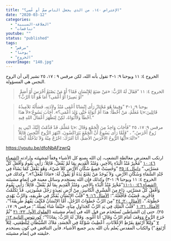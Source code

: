 ```yaml
---
title: "الإعتراض ١٤٠، من الذي يجعل الناس صمّ أو عُمي؟"
date: "2020-03-12"
categories: 
  - "العلاقة-السببية"
  - "تناقضات"
youtube: ""
status: "published"
tags: 
  - "مرقس"
  - "يوحنا"
  - "الخروج"
coverImage: "140.jpg"
---
```


الخروج ٤: ١١ ويوحنا ٩: ١-٣ تقول بأنه الله، لكن مرقس ٩ : ١٧، ٢٥ تشير إلى أن الروح النجس هي المسؤولة.

>  الخروج ٤: ١١ ”فَقَالَ لَهُ الرَّبُّ: «مَنْ صَنَعَ لِلإِنْسَانِ فَمًا؟ أَوْ مَنْ يَصْنَعُ أَخْرَسَ أَوْ أَصَمَّ أَوْ بَصِيرًا أَوْ أَعْمَى؟ أَمَا هُوَ أَنَا الرَّبُّ؟“

> يوحنا ٩: ١-٣ ”وَفِيمَا هُوَ مُجْتَازٌ رَأَى إِنْسَانًا أَعْمَى مُنْذُ وِلاَدَتِهِ، فَسَأَلَهُ تَلاَمِيذُهُ قَائِلِينَ:«يَا مُعَلِّمُ، مَنْ أَخْطَأَ: هذَا أَمْ أَبَوَاهُ حَتَّى وُلِدَ أَعْمَى؟». أَجَابَ يَسُوعُ:«لاَ هذَا أَخْطَأَ وَلاَأَبَوَاهُ، لكِنْ لِتَظْهَرَ أَعْمَالُ اللهِ فِيهِ.“

> مرقس ٩: ١٧، ٢٥ ”فَأَجَابَ وَاحِدٌ مِنَ الْجَمْعِ وَقَالَ :«يَا مُعَلِّمُ، قَدْ قَدَّمْتُ إِلَيْكَ ابْنِي بِهِ رُوحٌ أَخْرَسُ،“ ، ”فَلَمَّا رَأَى يَسُوعُ أَنَّ الْجَمْعَ يَتَرَاكَضُونَ، انْتَهَرَ الرُّوحَ النَّجِسَ قَائِلاً لَهُ:«أَيُّهَا الرُّوحُ الأَخْرَسُ الأَصَمُّ، أَنَا آمُرُكَ: اخْرُجْ مِنْهُ وَلاَ تَدْخُلْهُ أَيْضًا!»“

https://youtu.be/dfoNbAFzwrQ

ارتكب المعترض مغالطة التشعب، إن الله يصنع كل الأشياء وفقاً لمشيئته وإرادته ([اشعياء ٤٦: ١٠](https://biblia.com/books/ar-vandyke/Is10.46) ”مُخْبِرٌ مُنْذُ الْبَدْءِ بِالأَخِيرِ، وَمُنْذُ الْقَدِيمِ بِمَا لَمْ يُفْعَلْ، قَائِلاً: رَأْيِي يَقُومُ وَأَفْعَلُ كُلَّ مَسَرَّتِي.“ [دانيال ٤: ٣٥](https://biblia.com/books/ar-vandyke/da4.35) ”وَحُسِبَتْ جَمِيعُ سُكَّانِ الأَرْضِ كَلاَ شَيْءَ، وَهُوَ يَفْعَلُ كَمَا يَشَاءُ فِي جُنْدِ السَّمَاءِ وَسُكَّانِ الأَرْضِ، وَلاَ يُوجَدُ مَنْ يَمْنَعُ يَدَهُ أَوْ يَقُولُ لَهُ: «مَاذَا تَفْعَلُ؟».“ وكذلك في الخروج ٤: ١١ ويوحنا ٩: ١-٣) وكذلك فإن الله يستخدم وسائل معينة في إتمام مشيئته [(اشعياء ٤٦: ١٠-١١](https://biblia.com/books/ar-vandyke/Is46.10-11)”مُخْبِرٌ مُنْذُ الْبَدْءِ بِالأَخِيرِ، وَمُنْذُ الْقَدِيمِ بِمَا لَمْ يُفْعَلْ، قَائِلاً: رَأْيِي يَقُومُ وَأَفْعَلُ كُلَّ مَسَرَّتِي. دَاعٍ مِنَ الْمَشْرِقِ الْكَاسِرَ، مِنْ أَرْضٍ بَعِيدَةٍ رَجُلَ مَشُورَتِي. قَدْ تَكَلَّمْتُ فَأُجْرِيهِ. قَضَيْتُ فَأَفْعَلُهُ.“؛ [الأمثال ١٦: ٩](https://biblia.com/books/ar-vandyke/pr16.9) ”قَلْبُ الإِنْسَانِ يُفَكِّرُ فِي طَرِيقِهِ، وَالرَّبُّ يَهْدِي خَطْوَتَهُ.“، [الأمثال ٢٠: ٢٤](https://biblia.com/books/ar-vandyke/pr20.24) ”مِنَ الرَّبِّ خَطَوَاتُ الرَّجُلِ، أَمَّا الإِنْسَانُ فَكَيْفَ يَفْهَمُ طَرِيقَهُ؟“، [الأمثال ٢١: ١](https://biblia.com/books/ar-vandyke/pr21.1) ”قَلْبُ الْمَلِكِ فِي يَدِ الرَّبِّ كَجَدَاوِلِ مِيَاهٍ، حَيْثُمَا شَاءَ يُمِيلُهُ.“؛ مرقس ٩: ١٧، ٢٥). حتى إن الشياطين تُستَخدَم من قبل الله في إتمام مشيئته (ا[لملوك الأول ٢٢: ٢١](https://biblia.com/books/ar-vandyke/1ki22.21) ”ثُمَّ خَرَجَ الرُّوحُ وَوَقَفَ أَمَامَ الرَّبِّ وَقَالَ: أَنَا أُغْوِيهِ. وَقَالَ لَهُ الرَّبُّ: بِمَاذَا؟“؛ [كورنثوس الثانية ١٢: ٧](https://biblia.com/books/ar-vandyke/2co12.7) ”وَلِئَلاَّ أَرْتَفِعَ بِفَرْطِ الإِعْلاَنَاتِ، أُعْطِيتُ شَوْكَةً فِي الْجَسَدِ، مَلاَكَ الشَّيْطَانِ لِيَلْطِمَنِي، لِئَلاَّ أَرْتَفِعَ.“) والكتاب المقدس يُعلم بأن الله يدير جميع الأشياء. فأين التناقض في كون يستخدم خليقته في إتمام مشيئته.
